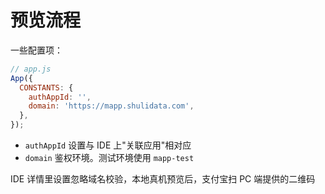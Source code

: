 # 预览流程

一些配置项：

```js
// app.js
App({
  CONSTANTS: {
    authAppId: '',
    domain: 'https://mapp.shulidata.com',
  },
});
```

- `authAppId` 设置与 IDE 上"关联应用"相对应
- `domain` 鉴权环境。测试环境使用 `mapp-test`

IDE 详情里设置忽略域名校验，本地真机预览后，支付宝扫 PC 端提供的二维码

